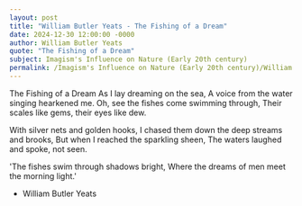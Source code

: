 ```yaml
---
layout: post
title: "William Butler Yeats - The Fishing of a Dream"
date: 2024-12-30 12:00:00 -0000
author: William Butler Yeats
quote: "The Fishing of a Dream"
subject: Imagism's Influence on Nature (Early 20th century)
permalink: /Imagism's Influence on Nature (Early 20th century)/William Butler Yeats/William Butler Yeats - The Fishing of a Dream
---
```


The Fishing of a Dream
As I lay dreaming on the sea,
A voice from the water singing hearkened me.
Oh, see the fishes come swimming through,
Their scales like gems, their eyes like dew.

With silver nets and golden hooks,
I chased them down the deep streams and brooks,
But when I reached the sparkling sheen,
The waters laughed and spoke, not seen.

'The fishes swim through shadows bright,
Where the dreams of men meet the morning light.'

- William Butler Yeats
